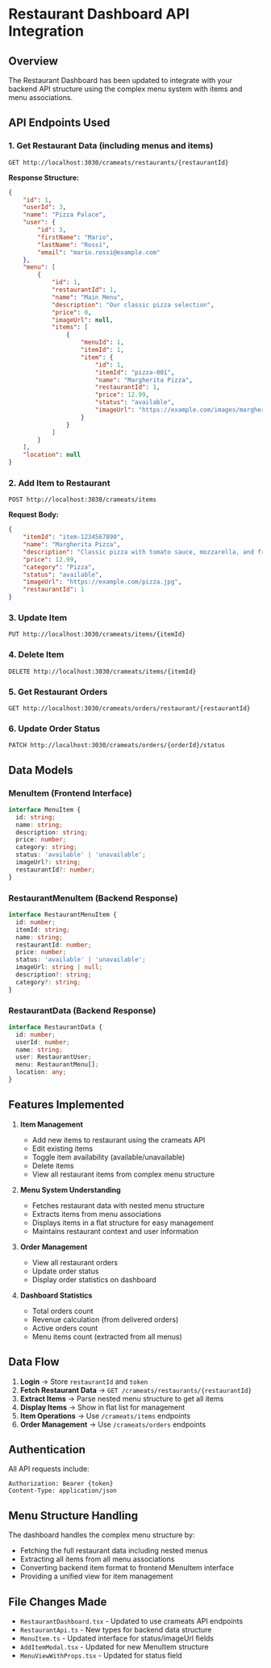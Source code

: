 # Restaurant Dashboard API Integration

## Overview
The Restaurant Dashboard has been updated to integrate with your backend API structure using the complex menu system with items and menu associations.

## API Endpoints Used

### 1. Get Restaurant Data (including menus and items)
```
GET http://localhost:3030/crameats/restaurants/{restaurantId}
```
**Response Structure:**
```json
{
    "id": 1,
    "userId": 3,
    "name": "Pizza Palace",
    "user": {
        "id": 3,
        "firstName": "Mario",
        "lastName": "Rossi",
        "email": "mario.rossi@example.com"
    },
    "menu": [
        {
            "id": 1,
            "restaurantId": 1,
            "name": "Main Menu",
            "description": "Our classic pizza selection",
            "price": 0,
            "imageUrl": null,
            "items": [
                {
                    "menuId": 1,
                    "itemId": 1,
                    "item": {
                        "id": 1,
                        "itemId": "pizza-001",
                        "name": "Margherita Pizza",
                        "restaurantId": 1,
                        "price": 12.99,
                        "status": "available",
                        "imageUrl": "https://example.com/images/margherita.jpg"
                    }
                }
            ]
        }
    ],
    "location": null
}
```

### 2. Add Item to Restaurant
```
POST http://localhost:3030/crameats/items
```
**Request Body:**
```json
{
    "itemId": "item-1234567890",
    "name": "Margherita Pizza",
    "description": "Classic pizza with tomato sauce, mozzarella, and fresh basil",
    "price": 12.99,
    "category": "Pizza",
    "status": "available",
    "imageUrl": "https://example.com/pizza.jpg",
    "restaurantId": 1
}
```

### 3. Update Item
```
PUT http://localhost:3030/crameats/items/{itemId}
```

### 4. Delete Item
```
DELETE http://localhost:3030/crameats/items/{itemId}
```

### 5. Get Restaurant Orders
```
GET http://localhost:3030/crameats/orders/restaurant/{restaurantId}
```

### 6. Update Order Status
```
PATCH http://localhost:3030/crameats/orders/{orderId}/status
```

## Data Models

### MenuItem (Frontend Interface)
```typescript
interface MenuItem {
  id: string;
  name: string;
  description: string;
  price: number;
  category: string;
  status: 'available' | 'unavailable';
  imageUrl?: string;
  restaurantId?: number;
}
```

### RestaurantMenuItem (Backend Response)
```typescript
interface RestaurantMenuItem {
  id: number;
  itemId: string;
  name: string;
  restaurantId: number;
  price: number;
  status: 'available' | 'unavailable';
  imageUrl: string | null;
  description?: string;
  category?: string;
}
```

### RestaurantData (Backend Response)
```typescript
interface RestaurantData {
  id: number;
  userId: number;
  name: string;
  user: RestaurantUser;
  menu: RestaurantMenu[];
  location: any;
}
```

## Features Implemented

1. **Item Management**
   - Add new items to restaurant using the crameats API
   - Edit existing items
   - Toggle item availability (available/unavailable)
   - Delete items
   - View all restaurant items from complex menu structure

2. **Menu System Understanding**
   - Fetches restaurant data with nested menu structure
   - Extracts items from menu associations
   - Displays items in a flat structure for easy management
   - Maintains restaurant context and user information

3. **Order Management**
   - View all restaurant orders
   - Update order status
   - Display order statistics on dashboard

4. **Dashboard Statistics**
   - Total orders count
   - Revenue calculation (from delivered orders)
   - Active orders count
   - Menu items count (extracted from all menus)

## Data Flow

1. **Login** → Store `restaurantId` and `token`
2. **Fetch Restaurant Data** → `GET /crameats/restaurants/{restaurantId}`
3. **Extract Items** → Parse nested menu structure to get all items
4. **Display Items** → Show in flat list for management
5. **Item Operations** → Use `/crameats/items` endpoints
6. **Order Management** → Use `/crameats/orders` endpoints

## Authentication
All API requests include:
```
Authorization: Bearer {token}
Content-Type: application/json
```

## Menu Structure Handling
The dashboard handles the complex menu structure by:
- Fetching the full restaurant data including nested menus
- Extracting all items from all menu associations
- Converting backend item format to frontend MenuItem interface
- Providing a unified view for item management

## File Changes Made
- `RestaurantDashboard.tsx` - Updated to use crameats API endpoints
- `RestaurantApi.ts` - New types for backend data structure
- `MenuItem.ts` - Updated interface for status/imageUrl fields
- `AddItemModal.tsx` - Updated for new MenuItem structure
- `MenuViewWithProps.tsx` - Updated for status field
